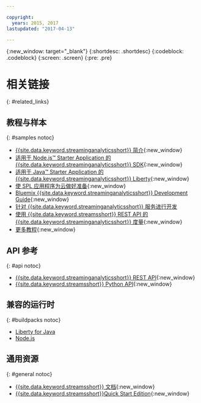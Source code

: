 ```yaml
---

copyright:
  years: 2015, 2017
lastupdated: "2017-04-13"

---
```


<!-- Attribute definitions -->
{:new_window: target="_blank"}
{:shortdesc: .shortdesc}
{:codeblock: .codeblock}
{:screen: .screen}
{:pre: .pre}

# 相关链接
{: #related_links}

## 教程与样本
{: #samples notoc}
* [{{site.data.keyword.streaminganalyticsshort}} 简介](https://developer.ibm.com/streamsdev/docs/streaming-analytics-now-available-bluemix){:new_window}
* [适用于 Node.js™ Starter Application 的 {{site.data.keyword.streaminganalyticsshort}} SDK](http://bit.ly/1iR1bzu){:new_window}
* [适用于 Java™ Starter Application 的 {{site.data.keyword.streaminganalyticsshort}} Liberty](https://developer.ibm.com/streamsdev/docs/bluemix-streaming-analytics-starter-application/){:new_window}
* [使 SPL 应用程序为云做好准备](https://developer.ibm.com/streamsdev/docs/getting-spl-application-ready-cloud){:new_window}
* [Bluemix {{site.data.keyword.streaminganalyticsshort}} Development Guide](https://developer.ibm.com/streamsdev/docs/bluemix-streaming-analytics-development-guide/){:new_window}
* [针对 {{site.data.keyword.streaminganalyticsshort}} 服务进行开发](http://ibmstreams.github.io/streamsx.documentation/docs/python/1.6/python-appapi-devguide-2a/index.html)
* [使用 {{site.data.keyword.streamsshort}} REST API 的 {{site.data.keyword.streaminganalyticsshort}} 度量](https://developer.ibm.com/bluemix/2016/07/25/streaming-analytics-metrics-using-rest-api/){:new_window}
* [更多教程](StreamingAnalytics.html#r_integrating_cloudant_rest){:new_window}


## API 参考
{: #api notoc}
* [{{site.data.keyword.streaminganalyticsshort}} REST API](https://console.ng.bluemix.net/apidocs/220){:new_window}
* [{{site.data.keyword.streamsshort}} Python API](http://ibmstreams.github.io/streamsx.documentation/docs/python/1.6/python-appapi-devguide/){:new_window}


## 兼容的运行时
{: #buildpacks notoc}
* [Liberty for Java](/docs/runtimes/liberty/index.html#liberty)
* [Node.js](/docs/runtimes/nodejs/index.html#nodejs)

## 通用资源
{: #general notoc}
* [{{site.data.keyword.streamsshort}} 文档](http://www.ibm.com/support/knowledgecenter/SSCRJU_4.2.0/com.ibm.streams.welcome.doc/doc/kc-homepage.html){:new_window}
* [{{site.data.keyword.streamsshort}}Quick
Start Edition](http://www.ibm.com/analytics/us/en/technology/stream-computing/){:new_window}
